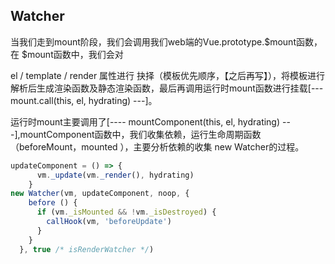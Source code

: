 ## Watcher

当我们走到mount阶段，我们会调用我们web端的Vue.prototype.$mount函数，在 $mount函数中，我们会对 

el / template / render 属性进行 抉择（模板优先顺序，【之后再写】），将模板进行解析后生成渲染函数及静态渲染函数，最后再调用运行时mount函数进行挂载[--- mount.call(this, el, hydrating) ---]。

运行时mount主要调用了[---- mountComponent(this, el, hydrating) ---],mountComponent函数中，我们收集依赖，运行生命周期函数（beforeMount，mounted ），主要分析依赖的收集 new Watcher的过程。

```javascript
updateComponent = () => {
      vm._update(vm._render(), hydrating)
    }
new Watcher(vm, updateComponent, noop, {
    before () {
      if (vm._isMounted && !vm._isDestroyed) {
        callHook(vm, 'beforeUpdate')
      }
    }
  }, true /* isRenderWatcher */)
```



